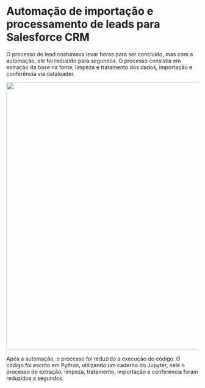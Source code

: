 # Automação de importação e processamento de leads para Salesforce CRM

O processo de lead costumava levar horas para ser concluído, mas com a automação, ele foi reduzido para segundos. O processo consistia em extração da base na fonte, limpeza e tratamento
dos dados, importação e conferência via dataloader.

<div align="center">
<img src="https://github.com/CamilaDeAlm/Automation-of-Lead-Import-and-Processing-for-Salesforce-CRM/assets/121510557/8de5dd5b-3928-4fe4-93fc-ac6b64eb2843" width="700px" />
</div>

Após a automação, o processo foi reduzido a execução do código. O código foi escrito em Python, utilizando um caderno do Jupyter, nele o processo de extração, limpeza, tratamento, 
importação e conferência foram reduzidos a segundos.
